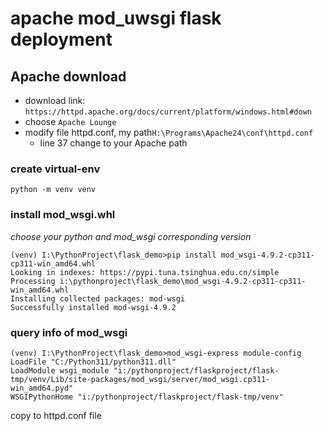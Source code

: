 # apache mod_uwsgi flask deployment

## Apache download
- download link: `https://httpd.apache.org/docs/current/platform/windows.html#down`
- choose `Apache Lounge`
- modify file httpd.conf, my path`H:\Programs\Apache24\conf\httpd.conf`
  - line 37 change to your Apache path
    

### create virtual-env
`python -m venv venv`

### install mod_wsgi.whl
*choose your python and mod_wsgi corresponding version*
```shell
(venv) I:\PythonProject\flask_demo>pip install mod_wsgi-4.9.2-cp311-cp311-win_amd64.whl
Looking in indexes: https://pypi.tuna.tsinghua.edu.cn/simple
Processing i:\pythonproject\flask_demo\mod_wsgi-4.9.2-cp311-cp311-win_amd64.whl
Installing collected packages: mod-wsgi
Successfully installed mod-wsgi-4.9.2

```
### query info of mod_wsgi
```shell
(venv) I:\PythonProject\flask_demo>mod_wsgi-express module-config
LoadFile "C:/Python311/python311.dll"
LoadModule wsgi_module "i:/pythonproject/flaskproject/flask-tmp/venv/Lib/site-packages/mod_wsgi/server/mod_wsgi.cp311-win_amd64.pyd"
WSGIPythonHome "i:/pythonproject/flaskproject/flask-tmp/venv"

```
copy to httpd.conf file


